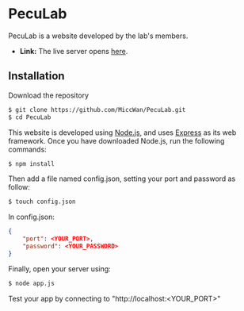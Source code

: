 # PecuLab
PecuLab is a website developed by the lab's members.
* **Link:** The live server opens [here](http://ec2-18-191-117-61.us-east-2.compute.amazonaws.com:7123/).

## Installation
Download the repository
```bash
$ git clone https://github.com/MiccWan/PecuLab.git
$ cd PecuLab
```
This website is developed using [Node.js](https://nodejs.org/), and uses [Express](https://expressjs.com/) as its web framework.
Once you have downloaded Node.js, run the following commands:
```bash
$ npm install
```
Then add a file named config.json, setting your port and password as follow:
```bash
$ touch config.json
```
In config.json:
```json
{
	"port": <YOUR_PORT>,
	"password": <YOUR_PASSWORD>
}
```

Finally, open your server using:
```bash
$ node app.js
```

Test your app by connecting to "http://localhost:<YOUR_PORT>"
